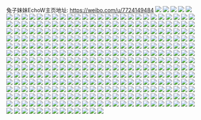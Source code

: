 兔子妹妹EchoW主页地址: https://weibo.com/u/7724149484 
![](https://wx4.sinaimg.cn/mw2000/008qJK8cly1h9jtjyx6h1j30u0141wp3.jpg) 
![](https://wx4.sinaimg.cn/mw2000/008qJK8cly1h9jtjzobvaj30u0140k0m.jpg) 
![](https://wx4.sinaimg.cn/mw2000/008qJK8cly1h9jtjy38jaj30u013wgt6.jpg) 
![](https://wx4.sinaimg.cn/mw2000/008qJK8cly1h9jtk0gcmhj30u013b46v.jpg) 
![](https://wx4.sinaimg.cn/mw2000/008qJK8cly1h9jtk1ibb8j30u0129tkh.jpg) 
![](https://wx4.sinaimg.cn/mw2000/008qJK8cly1h9jtk2fkf4j30u014211w.jpg) 
![](https://wx4.sinaimg.cn/mw2000/008qJK8cly1h984rd7ejkj32b030kkjn.jpg) 
![](https://wx4.sinaimg.cn/mw2000/008qJK8cly1h984r9ei3gj320i2pux6q.jpg) 
![](https://wx4.sinaimg.cn/mw2000/008qJK8cly1h984rb8hihj32ad30thdv.jpg) 
![](https://wx4.sinaimg.cn/mw2000/008qJK8cly1h984rfgemqj323r2s6u0z.jpg) 
![](https://wx4.sinaimg.cn/mw2000/008qJK8cly1h984rjwamnj325m2vhx6q.jpg) 
![](https://wx4.sinaimg.cn/mw2000/008qJK8cly1h984rhea7jj32c0340e83.jpg) 
![](https://wx4.sinaimg.cn/mw2000/008qJK8cly1h95p570z52j31v92nnx6p.jpg) 
![](https://wx4.sinaimg.cn/mw2000/008qJK8cly1h95p59uf5vj322w2vde82.jpg) 
![](https://wx4.sinaimg.cn/mw2000/008qJK8cly1h95p5bimn9j32552xxb2a.jpg) 
![](https://wx4.sinaimg.cn/mw2000/008qJK8cly1h95p5d3yiaj320d2so1ky.jpg) 
![](https://wx4.sinaimg.cn/mw2000/008qJK8cly1h94d3qwbrnj31vz2b3u0x.jpg) 
![](https://wx4.sinaimg.cn/mw2000/008qJK8cly1h94d3wrbuvj32b02zh1kz.jpg) 
![](https://wx4.sinaimg.cn/mw2000/008qJK8cly1h94d3t4p52j31nf24ze81.jpg) 
![](https://wx4.sinaimg.cn/mw2000/008qJK8cly1h94d3zgx9tj32b037kx6r.jpg) 
![](https://wx4.sinaimg.cn/mw2000/008qJK8cly1h94d41iq75j31wx2l97wi.jpg) 
![](https://wx4.sinaimg.cn/mw2000/008qJK8cly1h94d4h4l5ij32as2xfx6q.jpg) 
![](https://wx4.sinaimg.cn/mw2000/008qJK8cly1h94d45msnuj32b02yjb2b.jpg) 
![](https://wx4.sinaimg.cn/mw2000/008qJK8cly1h94d49p9fnj32b030vx6q.jpg) 
![](https://wx4.sinaimg.cn/mw2000/008qJK8cly1h94d4d6dzzj32au2zp7wj.jpg) 
![](https://wx4.sinaimg.cn/mw2000/008qJK8cly1h8xvuyl3fyj30u0143tgh.jpg) 
![](https://wx4.sinaimg.cn/mw2000/008qJK8cly1h8xvuz1ftlj30u0140q9v.jpg) 
![](https://wx4.sinaimg.cn/mw2000/008qJK8cly1h8xvuzj2kzj30u015aq9v.jpg) 
![](https://wx4.sinaimg.cn/mw2000/008qJK8cly1h8xvuxw9naj30u01367ao.jpg) 
![](https://wx4.sinaimg.cn/mw2000/008qJK8cly1h8ud5waahij30u014atif.jpg) 
![](https://wx4.sinaimg.cn/mw2000/008qJK8cly1h8ud5wu83gj30u013qti1.jpg) 
![](https://wx4.sinaimg.cn/mw2000/008qJK8cly1h8ud5xaynxj30u014in6t.jpg) 
![](https://wx4.sinaimg.cn/mw2000/008qJK8cly1h8ud5xtv9sj30u0147aji.jpg) 
![](https://wx4.sinaimg.cn/mw2000/008qJK8cly1h8ud5y7wqmj30u013kgv3.jpg) 
![](https://wx4.sinaimg.cn/mw2000/008qJK8cly1h8ud5ypxvrj30u014aajg.jpg) 
![](https://wx4.sinaimg.cn/mw2000/008qJK8cly1h8ud62mqcuj30u02qigsa.jpg) 
![](https://wx4.sinaimg.cn/mw2000/008qJK8cly1h8ud63du1xj30u02dfh1r.jpg) 
![](https://wx4.sinaimg.cn/mw2000/008qJK8cly1h8ud6430v4j30u03lvqd9.jpg) 
![](https://wx4.sinaimg.cn/mw2000/008qJK8cly1h8ud64uuv1j30u03lvql4.jpg) 
![](https://wx4.sinaimg.cn/mw2000/008qJK8cly1h8dz8uvc33j30u013w7fg.jpg) 
![](https://wx4.sinaimg.cn/mw2000/008qJK8cly1h8dz8w4wgpj30u012uake.jpg) 
![](https://wx4.sinaimg.cn/mw2000/008qJK8cly1h8dz8vluopj30u0140k25.jpg) 
![](https://wx4.sinaimg.cn/mw2000/008qJK8cly1h8dz8wsyxtj30u015ak2h.jpg) 
![](https://wx4.sinaimg.cn/mw2000/008qJK8cly1h8dz8x796cj30u011jdp9.jpg) 
![](https://wx4.sinaimg.cn/mw2000/008qJK8cly1h8dz8xocc1j30u012hqdr.jpg) 
![](https://wx4.sinaimg.cn/mw2000/008qJK8cly1h89jkf7e4zj30u016hahk.jpg) 
![](https://wx4.sinaimg.cn/mw2000/008qJK8cly1h89jkfo6eej30u014z0zt.jpg) 
![](https://wx4.sinaimg.cn/mw2000/008qJK8cly1h89jkesm93j30u014rk1c.jpg) 
![](https://wx4.sinaimg.cn/mw2000/008qJK8cly1h888w4dhtkj30u014jtjx.jpg) 
![](https://wx4.sinaimg.cn/mw2000/008qJK8cly1h888w4y4dgj30u01407gi.jpg) 
![](https://wx4.sinaimg.cn/mw2000/008qJK8cly1h888w5ezlxj30u0146nak.jpg) 
![](https://wx4.sinaimg.cn/mw2000/008qJK8cly1h7yn0o778dj30u013kk0f.jpg) 
![](https://wx4.sinaimg.cn/mw2000/008qJK8cly1h7yn0op7luj30u013bn6j.jpg) 
![](https://wx4.sinaimg.cn/mw2000/008qJK8cly1h7yn0nradxj30u014dqdx.jpg) 
![](https://wx4.sinaimg.cn/mw2000/008qJK8cly1h7yn0p8kybj30u0140n7n.jpg) 
![](https://wx4.sinaimg.cn/mw2000/008qJK8cly1h7yn0muct1j30u0140gvy.jpg) 
![](https://wx4.sinaimg.cn/mw2000/008qJK8cly1h7yn0qju1lj30u014dak8.jpg) 
![](https://wx4.sinaimg.cn/mw2000/008qJK8cly1h7yn0r476oj30u0140n79.jpg) 
![](https://wx4.sinaimg.cn/mw2000/008qJK8cly1h7swfq1nb3j30u0140wkv.jpg) 
![](https://wx4.sinaimg.cn/mw2000/008qJK8cly1h7swfqizeoj30u0140wmj.jpg) 
![](https://wx4.sinaimg.cn/mw2000/008qJK8cly1h7swfpj4gtj30u0140qav.jpg) 
![](https://wx4.sinaimg.cn/mw2000/008qJK8cly1h7swfqz456j30u014sahz.jpg) 
![](https://wx4.sinaimg.cn/mw2000/008qJK8cly1h7swfrf60yj30u0140gtm.jpg) 
![](https://wx4.sinaimg.cn/mw2000/008qJK8cly1h7swfryaoej30u0156n5z.jpg) 
![](https://wx4.sinaimg.cn/mw2000/008qJK8cly1h7pzvpsyg1j32c0340qv8.jpg) 
![](https://wx4.sinaimg.cn/mw2000/008qJK8cly1h7pzvr274kj321w2n44qr.jpg) 
![](https://wx4.sinaimg.cn/mw2000/008qJK8cly1h7pzvrqlq3j321a2siu0x.jpg) 
![](https://wx4.sinaimg.cn/mw2000/008qJK8cly1h7l30lmr3nj30u014044l.jpg) 
![](https://wx4.sinaimg.cn/mw2000/008qJK8cly1h7l312tgi9j30u0140afd.jpg) 
![](https://wx4.sinaimg.cn/mw2000/008qJK8cly1h7l2yw99ykj30u0140q8s.jpg) 
![](https://wx4.sinaimg.cn/mw2000/008qJK8cly1h7gfqvbplnj30u015j76e.jpg) 
![](https://wx4.sinaimg.cn/mw2000/008qJK8cly1h7gfqy24skj30u0140gxq.jpg) 
![](https://wx4.sinaimg.cn/mw2000/008qJK8cly1h7gfqyr9cbj30u0140qec.jpg) 
![](https://wx4.sinaimg.cn/mw2000/008qJK8cly1h7gfqzampbj30u013s76n.jpg) 
![](https://wx4.sinaimg.cn/mw2000/008qJK8cly1h7gfqutv56j30u013ik12.jpg) 
![](https://wx4.sinaimg.cn/mw2000/008qJK8cly1h79sf748dlj32c0340ncr.jpg) 
![](https://wx4.sinaimg.cn/mw2000/008qJK8cly1h79sf8kfz9j32c0340x6q.jpg) 
![](https://wx4.sinaimg.cn/mw2000/008qJK8cly1h79sfaasoxj31pf2fm7wi.jpg) 
![](https://wx4.sinaimg.cn/mw2000/008qJK8cly1h79b09gcttj31yn2lpu0y.jpg) 
![](https://wx4.sinaimg.cn/mw2000/008qJK8cly1h79b0bermoj32412td4qr.jpg) 
![](https://wx4.sinaimg.cn/mw2000/008qJK8cly1h79b0cyk78j32172r2aie.jpg) 
![](https://wx4.sinaimg.cn/mw2000/008qJK8cly1h79b0e7zaej321h2qr46j.jpg) 
![](https://wx4.sinaimg.cn/mw2000/008qJK8cly1h79b0fmsrcj31ue2jqb2a.jpg) 
![](https://wx4.sinaimg.cn/mw2000/008qJK8cly1h79b0iut20j32732uzkjn.jpg) 
![](https://wx4.sinaimg.cn/mw2000/008qJK8cly1h70m4v5arhj32432r2u0y.jpg) 
![](https://wx4.sinaimg.cn/mw2000/008qJK8cly1h70m4ws8r7j31yj2o5gpo.jpg) 
![](https://wx4.sinaimg.cn/mw2000/008qJK8cly1h70m4xg9rrj322h2t9u0x.jpg) 
![](https://wx4.sinaimg.cn/mw2000/008qJK8cly1h70m4z5d1ij326o2wjtpg.jpg) 
![](https://wx4.sinaimg.cn/mw2000/008qJK8cly1h70m50a8mqj31yt2nm41y.jpg) 
![](https://wx4.sinaimg.cn/mw2000/008qJK8cly1h70m50lu3nj30wi1ciwmh.jpg) 
![](https://wx4.sinaimg.cn/mw2000/008qJK8cly1h6xvt7jn72j30u013z43r.jpg) 
![](https://wx4.sinaimg.cn/mw2000/008qJK8cly1h6xvt81bszj30u013xk0p.jpg) 
![](https://wx4.sinaimg.cn/mw2000/008qJK8cly1h6xvt70p6hj30u01407e0.jpg) 
![](https://wx4.sinaimg.cn/mw2000/008qJK8cly1h6xvt9ekgbj30u014043r.jpg) 
![](https://wx4.sinaimg.cn/mw2000/008qJK8cly1h6t7ujkc1sj31xr2mke82.jpg) 
![](https://wx4.sinaimg.cn/mw2000/008qJK8cly1h6t7u2yxlcj31yz2p84c1.jpg) 
![](https://wx4.sinaimg.cn/mw2000/008qJK8cly1h6t7uxyb8uj31wb2n94qr.jpg) 
![](https://wx4.sinaimg.cn/mw2000/008qJK8cly1h6t7v10c2jj31rn2g47wi.jpg) 
![](https://wx4.sinaimg.cn/mw2000/008qJK8cly1h6t7vk49scj321y2sc7n3.jpg) 
![](https://wx4.sinaimg.cn/mw2000/008qJK8cly1h6t7vrgv3fj321v2qowlp.jpg) 
![](https://wx4.sinaimg.cn/mw2000/008qJK8cly1h6t7w4ftyoj320f2o0wtw.jpg) 
![](https://wx4.sinaimg.cn/mw2000/008qJK8cly1h6kzuqab6gj31zo2sakjn.jpg) 
![](https://wx4.sinaimg.cn/mw2000/008qJK8cly1h6kzutkc8dj31kl1zskjl.jpg) 
![](https://wx4.sinaimg.cn/mw2000/008qJK8cly1h6kzuyo6b8j32c02vyhdv.jpg) 
![](https://wx4.sinaimg.cn/mw2000/008qJK8cly1h6k8s45j4cj32c0340e84.jpg) 
![](https://wx4.sinaimg.cn/mw2000/008qJK8cly1h6k8sblhh3j324u2v6npg.jpg) 
![](https://wx4.sinaimg.cn/mw2000/008qJK8cly1h5w6e4k3jwj326g2vmhdu.jpg) 
![](https://wx4.sinaimg.cn/mw2000/008qJK8cly1h5w6e88mvpj327o2w57ey.jpg) 
![](https://wx4.sinaimg.cn/mw2000/008qJK8cly1h5w6e9syodj327l2wb4pt.jpg) 
![](https://wx4.sinaimg.cn/mw2000/008qJK8cly1h5twll476fj32c03401ky.jpg) 
![](https://wx4.sinaimg.cn/mw2000/008qJK8cly1h5twlggcjdj32392uie83.jpg) 
![](https://wx4.sinaimg.cn/mw2000/008qJK8cly1h5twkw2eblj32c034ae82.jpg) 
![](https://wx4.sinaimg.cn/mw2000/008qJK8cly1h5n2x3odxsj31xo2l94qq.jpg) 
![](https://wx4.sinaimg.cn/mw2000/008qJK8cly1h5n2x6hzibj31xm2lsx6p.jpg) 
![](https://wx4.sinaimg.cn/mw2000/008qJK8cly1h5n2wzwp8nj32c0340x6q.jpg) 
![](https://wx4.sinaimg.cn/mw2000/008qJK8cly1h5du7jc0zcj31za2nv7wj.jpg) 
![](https://wx4.sinaimg.cn/mw2000/008qJK8cly1h5du7ayzhbj320l2s1b2b.jpg) 
![](https://wx4.sinaimg.cn/mw2000/008qJK8cly1h5d57jbebij31r0340u0x.jpg) 
![](https://wx4.sinaimg.cn/mw2000/008qJK8cly1h5d57gdp2kj31r0340e82.jpg) 
![](https://wx4.sinaimg.cn/mw2000/008qJK8cly1h5d57t5wjyj31r0340x6p.jpg) 
![](https://wx4.sinaimg.cn/mw2000/008qJK8cly1h5d57vssfkj31r0340kjl.jpg) 
![](https://wx4.sinaimg.cn/mw2000/008qJK8cly1h5d57p8n8kj31r03401ky.jpg) 
![](https://wx4.sinaimg.cn/mw2000/008qJK8cly1h5d57yl2hbj31r0340x6p.jpg) 
![](https://wx4.sinaimg.cn/mw2000/008qJK8cly1h5d57mh4nej31r03401ky.jpg) 
![](https://wx4.sinaimg.cn/mw2000/008qJK8cly1h5d583bnbsj31fs2fbhdt.jpg) 
![](https://wx4.sinaimg.cn/mw2000/008qJK8cly1h5d5816liuj31r0340kjl.jpg) 
![](https://wx4.sinaimg.cn/mw2000/008qJK8cly1h4zsjkxczcj31s42k1npd.jpg) 
![](https://wx4.sinaimg.cn/mw2000/008qJK8cly1h4zsk1ujlxj31vb2k4x6p.jpg) 
![](https://wx4.sinaimg.cn/mw2000/008qJK8cly1h4wc7ujq1lj320l2r2qv5.jpg) 
![](https://wx4.sinaimg.cn/mw2000/008qJK8cly1h4wc88iak6j31wr2qz1ky.jpg) 
![](https://wx4.sinaimg.cn/mw2000/008qJK8cly1h4pf8b09zfj328q2xmx6p.jpg) 
![](https://wx4.sinaimg.cn/mw2000/008qJK8cly1h4pf8g0hy5j32912ylu0x.jpg) 
![](https://wx4.sinaimg.cn/mw2000/008qJK8cly1h4pf8d2dnuj31ts2dcu0x.jpg) 
![](https://wx4.sinaimg.cn/mw2000/008qJK8cly1h4pf88edeuj31wu2ki7wi.jpg) 
![](https://wx4.sinaimg.cn/mw2000/008qJK8cly1h4nnov6drsj322q2sr4qp.jpg) 
![](https://wx4.sinaimg.cn/mw2000/008qJK8cly1h4kqoepr36j32622r4npd.jpg) 
![](https://wx4.sinaimg.cn/mw2000/008qJK8cly1h4kqoi3d3fj32c0340b2a.jpg) 
![](https://wx4.sinaimg.cn/mw2000/008qJK8cly1h4kqobp70rj32c0340kjm.jpg) 
![](https://wx4.sinaimg.cn/mw2000/008qJK8cly1h4kqol6xifj32042nx7wi.jpg) 
![](https://wx4.sinaimg.cn/mw2000/008qJK8cly1h4kqop34apj321q2pjx6p.jpg) 
![](https://wx4.sinaimg.cn/mw2000/008qJK8cly1h4kqor1jmpj32c0340npe.jpg) 
![](https://wx4.sinaimg.cn/mw2000/008qJK8cly1h4hu8i1ranj32c03401kz.jpg) 
![](https://wx4.sinaimg.cn/mw2000/008qJK8cly1h4hu8k88noj322v2sa4qq.jpg) 
![](https://wx4.sinaimg.cn/mw2000/008qJK8cly1h4hu8l9m5sj32c0340qv5.jpg) 
![](https://wx4.sinaimg.cn/mw2000/008qJK8cly1h47up2si3aj32c0340kjm.jpg) 
![](https://wx4.sinaimg.cn/mw2000/008qJK8cly1h47uq3oto6j32682v94qq.jpg) 
![](https://wx4.sinaimg.cn/mw2000/008qJK8cly1h47up9elvqj32c03407wj.jpg) 
![](https://wx4.sinaimg.cn/mw2000/008qJK8cly1h42s4suti3j324p2szqv6.jpg) 
![](https://wx4.sinaimg.cn/mw2000/008qJK8cly1h42s4qqtqfj31i81vab29.jpg) 
![](https://wx4.sinaimg.cn/mw2000/008qJK8cly1h42s4thyr9j31az1plb07.jpg) 
![](https://wx4.sinaimg.cn/mw2000/008qJK8cly1h42s4v3qu7j31fs1zsb29.jpg) 
![](https://wx4.sinaimg.cn/mw2000/008qJK8cly1h42s4xncg1j31v82inb2a.jpg) 
![](https://wx4.sinaimg.cn/mw2000/008qJK8cly1h42s4zplkwj32042jz7wi.jpg) 
![](https://wx4.sinaimg.cn/mw2000/008qJK8cly1h3x1w447tqj328g2sru0y.jpg) 
![](https://wx4.sinaimg.cn/mw2000/008qJK8cly1h3x1w31jafj31fs205u0x.jpg) 
![](https://wx4.sinaimg.cn/mw2000/008qJK8cly1h3x1w51p3lj31ty2hxx6p.jpg) 
![](https://wx4.sinaimg.cn/mw2000/008qJK8cly1h3vw2hnxolj326v2vme82.jpg) 
![](https://wx4.sinaimg.cn/mw2000/008qJK8cly1h3vw2iyif7j31q02ap1ky.jpg) 
![](https://wx4.sinaimg.cn/mw2000/008qJK8cly1h3vw2gdr7kj31w62opu0x.jpg) 
![](https://wx4.sinaimg.cn/mw2000/008qJK8cly1h3vw2k6snmj321w2qxx6p.jpg) 
![](https://wx4.sinaimg.cn/mw2000/008qJK8cly1h3vw2o1ea1j32c032yu0x.jpg) 
![](https://wx4.sinaimg.cn/mw2000/008qJK8cly1h3vw2m1se6j32c0340x6p.jpg) 
![](https://wx4.sinaimg.cn/mw2000/008qJK8cly1h3h7r1901jj31ku23vnpd.jpg) 
![](https://wx4.sinaimg.cn/mw2000/008qJK8cly1h3g27l4urbj32c0340npe.jpg) 
![](https://wx4.sinaimg.cn/mw2000/008qJK8cly1h3g27k465zj32c0340b2b.jpg) 
![](https://wx4.sinaimg.cn/mw2000/008qJK8cly1h3g27ponfnj32c03401ky.jpg) 
![](https://wx4.sinaimg.cn/mw2000/008qJK8cly1h3g27okybej32c0340b2b.jpg) 
![](https://wx4.sinaimg.cn/mw2000/008qJK8cly1h3g27r3mzmj32c03404qq.jpg) 
![](https://wx4.sinaimg.cn/mw2000/008qJK8cly1h3g27myizej32c0340e83.jpg) 
![](https://wx4.sinaimg.cn/mw2000/008qJK8cly1h3e0ygzs1vj32c0340e82.jpg) 
![](https://wx4.sinaimg.cn/mw2000/008qJK8cly1h3e0yj5uiaj30zg1baq6n.jpg) 
![](https://wx4.sinaimg.cn/mw2000/008qJK8cly1h3e0yz4dg7j31xs2myb2a.jpg) 
![](https://wx4.sinaimg.cn/mw2000/008qJK8cly1h3bhos1jjcj32562v41kz.jpg) 
![](https://wx4.sinaimg.cn/mw2000/008qJK8cly1h3bhoqfw8yj327g2xb1kz.jpg) 
![](https://wx4.sinaimg.cn/mw2000/008qJK8cly1h3bhoswqsbj32c0340hdu.jpg) 
![](https://wx4.sinaimg.cn/mw2000/008qJK8cly1h3bhow5p7ij32c0340hdv.jpg) 
![](https://wx4.sinaimg.cn/mw2000/008qJK8cly1h38spqvwl3j32c0340x6q.jpg) 
![](https://wx4.sinaimg.cn/mw2000/008qJK8cly1h38sq0j8khj320d2qmnpe.jpg) 
![](https://wx4.sinaimg.cn/mw2000/008qJK8cly1h38sq4rvg8j32c0340000.jpg) 
![](https://wx4.sinaimg.cn/mw2000/008qJK8cly1h38sqa6arej32c03401ky.jpg) 
![](https://wx4.sinaimg.cn/mw2000/008qJK8cly1h38sqh2wsij32c03404qq.jpg) 
![](https://wx4.sinaimg.cn/mw2000/008qJK8cly1h38spgcfjrj31za2p0kjm.jpg) 
![](https://wx4.sinaimg.cn/mw2000/008qJK8cly1h2rh6gccd9j314y1ilno6.jpg) 
![](https://wx4.sinaimg.cn/mw2000/008qJK8cly1h2rh6b0xikj32c038yu0x.jpg) 
![](https://wx4.sinaimg.cn/mw2000/008qJK8cly1h2rh6f0hm2j31vq2henpe.jpg) 
![](https://wx4.sinaimg.cn/mw2000/008qJK8cly1h2rh69itfjj31wm2k0e82.jpg) 
![](https://wx4.sinaimg.cn/mw2000/008qJK8cly1h2rh5zpdl7j31tp2kc7wi.jpg) 
![](https://wx4.sinaimg.cn/mw2000/008qJK8cly1h2mzjtw1wkj325u2m7u0y.jpg) 
![](https://wx4.sinaimg.cn/mw2000/008qJK8cly1h2mzjxy8vtj324s2rjkjm.jpg) 
![](https://wx4.sinaimg.cn/mw2000/008qJK8cly1h2mzjvi8ygj323c2t71kz.jpg) 
![](https://wx4.sinaimg.cn/mw2000/008qJK8cly1h2mzjykqatj320g2mfe81.jpg) 
![](https://wx4.sinaimg.cn/mw2000/008qJK8cly1h2mzjwxznjj32c037ex6r.jpg) 
![](https://wx4.sinaimg.cn/mw2000/008qJK8cly1h2mzjztf3dj32052p6kjm.jpg) 
![](https://wx4.sinaimg.cn/mw2000/008qJK8cly1h2mzk3sp1ej32c0340b2b.jpg) 
![](https://wx4.sinaimg.cn/mw2000/008qJK8cly1h2mzk14o08j32c0340kjn.jpg) 
![](https://wx4.sinaimg.cn/mw2000/008qJK8cly1h2mzk2od3kj32c03407wj.jpg) 
![](https://wx4.sinaimg.cn/mw2000/008qJK8cly1h2jizhdnzdj31wb2p3u0x.jpg) 
![](https://wx4.sinaimg.cn/mw2000/008qJK8cly1h2jizkc3bej32c0340hdu.jpg) 
![](https://wx4.sinaimg.cn/mw2000/008qJK8cly1h2jizmj4uoj31y02mkqv5.jpg) 
![](https://wx4.sinaimg.cn/mw2000/008qJK8cly1h2jizexjwyj31ym2iznpd.jpg) 
![](https://wx4.sinaimg.cn/mw2000/008qJK8cly1h2i9v0fgjmj32c0340qv6.jpg) 
![](https://wx4.sinaimg.cn/mw2000/008qJK8cly1h2i9v6pb94j32c03401ky.jpg) 
![](https://wx4.sinaimg.cn/mw2000/008qJK8cly1h2bkszx61xj31jj2ie1kx.jpg) 
![](https://wx4.sinaimg.cn/mw2000/008qJK8cly1h2bkt36xqnj31ml2cg7wh.jpg) 
![](https://wx4.sinaimg.cn/mw2000/008qJK8cly1h2bkt1w2izj31tw2v2npd.jpg) 
![](https://wx4.sinaimg.cn/mw2000/008qJK8cly1h2bkt54l4ij318u1u3wx4.jpg) 
![](https://wx4.sinaimg.cn/mw2000/008qJK8cly1h2bkt4c6eqj31md2d84qp.jpg) 
![](https://wx4.sinaimg.cn/mw2000/008qJK8cly1h2bksv46saj31871unwwn.jpg) 
![](https://wx4.sinaimg.cn/mw2000/008qJK8cly1h21xac6qj2j30u01hc4qp.jpg) 
![](https://wx4.sinaimg.cn/mw2000/008qJK8cly1h21xajmxvwj30u01hc4qp.jpg) 
![](https://wx4.sinaimg.cn/mw2000/008qJK8cly1h1xelzjhx8j32362pzhdv.jpg) 
![](https://wx4.sinaimg.cn/mw2000/008qJK8cly1h1xemaz4ycj32392pinpf.jpg) 
![](https://wx4.sinaimg.cn/mw2000/008qJK8cly1h1t47fq0kuj31xj2kqqv5.jpg) 
![](https://wx4.sinaimg.cn/mw2000/008qJK8cly1h1t47iigdqj32382sb1ky.jpg) 
![](https://wx4.sinaimg.cn/mw2000/008qJK8cly1h1t47niv0fj32c0340x6q.jpg) 
![](https://wx4.sinaimg.cn/mw2000/008qJK8cly1h1t47r2uh2j32c03404qr.jpg) 
![](https://wx4.sinaimg.cn/mw2000/008qJK8cly1h1t47df6ylj31sl2e5hdt.jpg) 
![](https://wx4.sinaimg.cn/mw2000/008qJK8cly1h1t47vm2pwj328930lx6q.jpg) 
![](https://wx4.sinaimg.cn/mw2000/008qJK8cly1h1jjxei009j32652w8kjn.jpg) 
![](https://wx4.sinaimg.cn/mw2000/008qJK8cly1h1jjxic1ibj31u123ob2a.jpg) 
![](https://wx4.sinaimg.cn/mw2000/008qJK8cly1h1jjxmn0x5j31sp29inpe.jpg) 
![](https://wx4.sinaimg.cn/mw2000/008qJK8cly1h1e25ljmbhj31nm29z4qq.jpg) 
![](https://wx4.sinaimg.cn/mw2000/008qJK8cly1h1e25ooh2ej31pv2b5u0x.jpg) 
![](https://wx4.sinaimg.cn/mw2000/008qJK8cly1h1e25ibbm8j31i2269qv5.jpg) 
![](https://wx4.sinaimg.cn/mw2000/008qJK8cly1h1e25ql3lcj31ko26cqv5.jpg) 
![](https://wx4.sinaimg.cn/mw2000/008qJK8cly1h19klh23hij31bd1r54qq.jpg) 
![](https://wx4.sinaimg.cn/mw2000/008qJK8cly1h16t0ifvxij31zz2n94qq.jpg) 
![](https://wx4.sinaimg.cn/mw2000/008qJK8cly1h16t1jo8m3j320n2lv4qq.jpg) 
![](https://wx4.sinaimg.cn/mw2000/008qJK8cly1h16t0tvyvdj31ye2h6qv5.jpg) 
![](https://wx4.sinaimg.cn/mw2000/008qJK8cly1h16t17yv3hj321w2phb2a.jpg) 
![](https://wx4.sinaimg.cn/mw2000/008qJK8cly1h0wsurkvctj322o340kjm.jpg) 
![](https://wx4.sinaimg.cn/mw2000/008qJK8cly1h0wsusv5f4j322o340u0y.jpg) 
![](https://wx4.sinaimg.cn/mw2000/008qJK8cly1h0wsuukfnmj322o340kjm.jpg) 
![](https://wx4.sinaimg.cn/mw2000/008qJK8cly1h0wsuvypouj322o340npe.jpg) 
![](https://wx4.sinaimg.cn/mw2000/008qJK8cly1h0wsuqa3h3j322o340e82.jpg) 
![](https://wx4.sinaimg.cn/mw2000/008qJK8cly1h0wsuzgl9nj322o3407wi.jpg) 
![](https://wx4.sinaimg.cn/mw2000/008qJK8cly1h0wsv2h1wej322o340b2a.jpg) 
![](https://wx4.sinaimg.cn/mw2000/008qJK8cly1h0wsv4atnkj322o340b2a.jpg) 
![](https://wx4.sinaimg.cn/mw2000/008qJK8cly1h0wsv589j6j318c208x5d.jpg) 
![](https://wx4.sinaimg.cn/mw2000/008qJK8cly1h0taiivqa9j30v91j57l5.jpg) 
![](https://wx4.sinaimg.cn/mw2000/008qJK8cly1h0taink417j30v91ix4el.jpg) 
![](https://wx4.sinaimg.cn/mw2000/008qJK8cly1h0taiu6u3hj30v91jbncz.jpg) 
![](https://wx4.sinaimg.cn/mw2000/008qJK8cly1h0s6t9m7kdj31kw2jdqv5.jpg) 
![](https://wx4.sinaimg.cn/mw2000/008qJK8cly1h0s6ts8kumj320j340qv6.jpg) 
![](https://wx4.sinaimg.cn/mw2000/008qJK8cly1h0s6u13e8jj321f2xeu0y.jpg) 
![](https://wx4.sinaimg.cn/mw2000/008qJK8cly1h0s6u7j058j31th2tmu0x.jpg) 
![](https://wx4.sinaimg.cn/mw2000/008qJK8cly1h0s6ucdyl8j31kw2fpnpd.jpg) 
![](https://wx4.sinaimg.cn/mw2000/008qJK8cly1h0s6t5x9t2j31jj2e5kjl.jpg) 
![](https://wx4.sinaimg.cn/mw2000/008qJK8cly1h0s6uhnf0ij322m3401ky.jpg) 
![](https://wx4.sinaimg.cn/mw2000/008qJK8cly1h0s6uo87y8j31zk33z1kz.jpg) 
![](https://wx4.sinaimg.cn/mw2000/008qJK8cly1h0s6us0c64j31e724ahdt.jpg) 
![](https://wx4.sinaimg.cn/mw2000/008qJK8cly1h02nf76cuxj31j51xinpd.jpg) 
![](https://wx4.sinaimg.cn/mw2000/008qJK8cly1h02nfaehkuj31fd1yj1kx.jpg) 
![](https://wx4.sinaimg.cn/mw2000/008qJK8cly1gzt6opyzpbj31lr244u0x.jpg) 
![](https://wx4.sinaimg.cn/mw2000/008qJK8cly1gzt6ns239gj31la24xx6p.jpg) 
![](https://wx4.sinaimg.cn/mw2000/008qJK8cly1gzt6osaltyj31m426gx6p.jpg) 
![](https://wx4.sinaimg.cn/mw2000/008qJK8cly1gzpyd5mu86j31y82i4b2a.jpg) 
![](https://wx4.sinaimg.cn/mw2000/008qJK8cly1gzpydmt1s5j31ox2f8u0x.jpg) 
![](https://wx4.sinaimg.cn/mw2000/008qJK8cly1gznu3e62gtj31ws2liu0x.jpg) 
![](https://wx4.sinaimg.cn/mw2000/008qJK8cly1gznu2zfqt4j31uk2jlkjl.jpg) 
![](https://wx4.sinaimg.cn/mw2000/008qJK8cly1gznu3qffqfj31iz26a7wh.jpg) 
![](https://wx4.sinaimg.cn/mw2000/008qJK8cly1gznu447tzwj31g624z1kx.jpg) 
![](https://wx4.sinaimg.cn/mw2000/008qJK8cly1gzk1otxc80j32c03401kz.jpg) 
![](https://wx4.sinaimg.cn/mw2000/008qJK8cly1gzk1oqraraj321f2oue82.jpg) 
![](https://wx4.sinaimg.cn/mw2000/008qJK8cly1gzk1ovz49qj31ud2u2b2a.jpg) 
![](https://wx4.sinaimg.cn/mw2000/008qJK8cly1gzk1ox5stwj31cz1tn4qp.jpg) 
![](https://wx4.sinaimg.cn/mw2000/008qJK8cly1gzk1oyesm8j31tl2sc4qq.jpg) 
![](https://wx4.sinaimg.cn/mw2000/008qJK8cly1gzhexofvc6j321n2t37wi.jpg) 
![](https://wx4.sinaimg.cn/mw2000/008qJK8cly1gzhexqpkx7j323y2uh4qq.jpg) 
![](https://wx4.sinaimg.cn/mw2000/008qJK8cly1gzhextfefqj323f2uu4qq.jpg) 
![](https://wx4.sinaimg.cn/mw2000/008qJK8cly1gzhexyjhnfj323q2vb4qq.jpg) 
![](https://wx4.sinaimg.cn/mw2000/008qJK8cly1gzgp8jrhlhj31331qeqso.jpg) 
![](https://wx4.sinaimg.cn/mw2000/008qJK8cly1gzbs7d283ej31vf2f4u0y.jpg) 
![](https://wx4.sinaimg.cn/mw2000/008qJK8cly1gzbs7uk3xtj31vy2lbu0y.jpg) 
![](https://wx4.sinaimg.cn/mw2000/008qJK8cly1gzbs7y4w8uj31fh1ugkjl.jpg) 
![](https://wx4.sinaimg.cn/mw2000/008qJK8cly1gzbs8i6m87j321q2rnhdv.jpg) 
![](https://wx4.sinaimg.cn/mw2000/008qJK8cly1gzbs8oe0eqj31zd2nrx6q.jpg) 
![](https://wx4.sinaimg.cn/mw2000/008qJK8cly1gzbs8pvvoxj31ml28w7wi.jpg) 
![](https://wx4.sinaimg.cn/mw2000/008qJK8cly1gz8oopk15rj31hg22anpd.jpg) 
![](https://wx4.sinaimg.cn/mw2000/008qJK8cly1gz8ook3ncfj30wq1a5h0a.jpg) 
![](https://wx4.sinaimg.cn/mw2000/008qJK8cly1gz8opaechyj31ix1q5e81.jpg) 
![](https://wx4.sinaimg.cn/mw2000/008qJK8cly1gz8opi250oj31k3201npd.jpg) 
![](https://wx4.sinaimg.cn/mw2000/008qJK8cly1gz8opkocgcj31j8272qv5.jpg) 
![](https://wx4.sinaimg.cn/mw2000/008qJK8cly1gz6aldxl1kj31so2ks7wh.jpg) 
![](https://wx4.sinaimg.cn/mw2000/008qJK8cly1gz6alisu06j31u82ia4qq.jpg) 
![](https://wx4.sinaimg.cn/mw2000/008qJK8cly1gz6aln5zjyj31za2or4qq.jpg) 
![](https://wx4.sinaimg.cn/mw2000/008qJK8cly1gz6alrs0krj31vu2ha4qq.jpg) 
![](https://wx4.sinaimg.cn/mw2000/008qJK8cly1gz6alvk4ayj31uk2j74qq.jpg) 
![](https://wx4.sinaimg.cn/mw2000/008qJK8cly1gz6alb2pyjj31uq2h21ky.jpg) 
![](https://wx4.sinaimg.cn/mw2000/008qJK8cly1gyp45lgijcj32412sfqv6.jpg) 
![](https://wx4.sinaimg.cn/mw2000/008qJK8cly1gyp45grwgdj322t2oze82.jpg) 
![](https://wx4.sinaimg.cn/mw2000/008qJK8cly1gxzcvrpna1j32c0340b2a.jpg) 
![](https://wx4.sinaimg.cn/mw2000/008qJK8cly1gxzcvqsu2fj32c03404qq.jpg) 
![](https://wx4.sinaimg.cn/mw2000/008qJK8cly1gxzcvsf0lqj31ta2gdnpd.jpg) 
![](https://wx4.sinaimg.cn/mw2000/008qJK8cly1gxvvq5pahij32c0340hdu.jpg) 
![](https://wx4.sinaimg.cn/mw2000/008qJK8cly1gxvvq3a9pdj32c03407wi.jpg) 
![](https://wx4.sinaimg.cn/mw2000/008qJK8cly1gxvvq6vw94j322u2sy1ky.jpg) 
![](https://wx4.sinaimg.cn/mw2000/008qJK8cly1gxuwbvj3fvj32c03401kz.jpg) 
![](https://wx4.sinaimg.cn/mw2000/008qJK8cly1gxuwbx4xxrj31sl2ithdu.jpg) 
![](https://wx4.sinaimg.cn/mw2000/008qJK8cly1gxuwbtl2qgj32c03401kz.jpg) 
![](https://wx4.sinaimg.cn/mw2000/008qJK8cly1gxtk4zr6pfj32022nyx6p.jpg) 
![](https://wx4.sinaimg.cn/mw2000/008qJK8cly1gxtk54si10j31xx2iwqv5.jpg) 
![](https://wx4.sinaimg.cn/mw2000/008qJK8cly1gxtk4wy3knj322t2s9b2a.jpg) 
![](https://wx4.sinaimg.cn/mw2000/008qJK8cly1gxtk57dsvzj31kw2fyqv5.jpg) 
![](https://wx4.sinaimg.cn/mw2000/008qJK8cly1gxeg2eld36j32362o5x6p.jpg) 
![](https://wx4.sinaimg.cn/mw2000/008qJK8cly1gxeg2bkrxwj324p2w87wi.jpg) 
![](https://wx4.sinaimg.cn/mw2000/008qJK8cly1gxeg2l712uj32c0340npe.jpg) 
![](https://wx4.sinaimg.cn/mw2000/008qJK8cly1gxbb0ojij0j32c03401kz.jpg) 
![](https://wx4.sinaimg.cn/mw2000/008qJK8cly1gxbb0ge25nj32c0340x6q.jpg) 
![](https://wx4.sinaimg.cn/mw2000/008qJK8cly1gxbb0vxtjgj32c03404qr.jpg) 
![](https://wx4.sinaimg.cn/mw2000/008qJK8cly1gxbb12cxhpj32c03407wj.jpg) 
![](https://wx4.sinaimg.cn/mw2000/008qJK8cly1gxbb1a11fbj32c0340e83.jpg) 
![](https://wx4.sinaimg.cn/mw2000/008qJK8cly1gxbb1gm2oqj32c0340e83.jpg) 
![](https://wx4.sinaimg.cn/mw2000/008qJK8cly1gx0uza3ei8j31x02n0000.jpg) 
![](https://wx4.sinaimg.cn/mw2000/008qJK8cly1gx0uzg1567j32022nchdu.jpg) 
![](https://wx4.sinaimg.cn/mw2000/008qJK8cly1gx0uyywex6j30sa11nwo8.jpg) 
![](https://wx4.sinaimg.cn/mw2000/008qJK8cly1gwzi4j73tej31so2hox6p.jpg) 
![](https://wx4.sinaimg.cn/mw2000/008qJK8cly1gwzi4py1h5j32c0340u0y.jpg) 
![](https://wx4.sinaimg.cn/mw2000/008qJK8cly1gwzi4ved0fj31yg2nqe82.jpg) 
![](https://wx4.sinaimg.cn/mw2000/008qJK8cly1gwzi4fai6nj31sr2ie7wi.jpg) 
![](https://wx4.sinaimg.cn/mw2000/008qJK8cly1gwzi4zwbalj32c0340npd.jpg) 
![](https://wx4.sinaimg.cn/mw2000/008qJK8cly1gwzi54kdz0j321i2pznpe.jpg) 
![](https://wx4.sinaimg.cn/mw2000/008qJK8cly1gwzi5amf16j32c0340hdv.jpg) 
![](https://wx4.sinaimg.cn/mw2000/008qJK8cly1gwzi5fdva9j31y52rnhdu.jpg) 
![](https://wx4.sinaimg.cn/mw2000/008qJK8cly1gwzi5l5kdrj32c0340b2b.jpg) 
![](https://wx4.sinaimg.cn/mw2000/008qJK8cly1gwyflgsiluj32c0340hdu.jpg) 
![](https://wx4.sinaimg.cn/mw2000/008qJK8cly1gwyfkb0ozvj32c0340b2a.jpg) 
![](https://wx4.sinaimg.cn/mw2000/008qJK8cly1gwyfkci3tlj32c02c0npd.jpg) 
![](https://wx4.sinaimg.cn/mw2000/008qJK8cly1gwyflista5j32c0340npe.jpg) 
![](https://wx4.sinaimg.cn/mw2000/008qJK8cly1gwyfle58mtj32c0340e82.jpg) 
![](https://wx4.sinaimg.cn/mw2000/008qJK8cly1gwyfllx1kej32c0340npe.jpg) 
![](https://wx4.sinaimg.cn/mw2000/008qJK8cly1gwwytlrqfuj325q2vn1kz.jpg) 
![](https://wx4.sinaimg.cn/mw2000/008qJK8cly1gwwyu7vmyoj32622w3qv6.jpg) 
![](https://wx4.sinaimg.cn/mw2000/008qJK8cly1gwwytwsnnrj31tk2ebkjm.jpg) 
![](https://wx4.sinaimg.cn/mw2000/008qJK8cly1gwwyu0618fj31r42cqx6p.jpg) 
![](https://wx4.sinaimg.cn/mw2000/008qJK8cly1gwv6xfr96hj32c03401kz.jpg) 
![](https://wx4.sinaimg.cn/mw2000/008qJK8cly1gwv6phtgjuj31uu2knb2a.jpg) 
![](https://wx4.sinaimg.cn/mw2000/008qJK8cly1gwv6xlnnraj31nv2h7b2a.jpg) 
![](https://wx4.sinaimg.cn/mw2000/008qJK8cly1gwv6xtstazj32c0340b2b.jpg) 
![](https://wx4.sinaimg.cn/mw2000/008qJK8cly1gwtzf6ga17j32c0340b2b.jpg) 
![](https://wx4.sinaimg.cn/mw2000/008qJK8cly1gwtzfaogc7j32c0340u0y.jpg) 
![](https://wx4.sinaimg.cn/mw2000/008qJK8cly1gwtzfe4q6qj32c0340u0y.jpg) 
![](https://wx4.sinaimg.cn/mw2000/008qJK8cly1gwtzfhakj9j32c0340hdu.jpg) 
